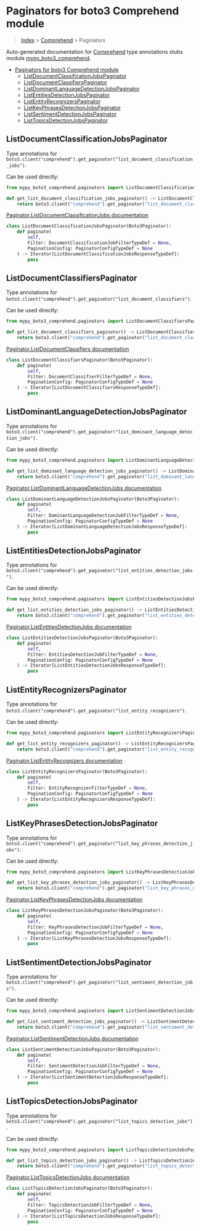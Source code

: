 # Paginators for boto3 Comprehend module

> [Index](../index.md) > [Comprehend](./index.md) > Paginators

Auto-generated documentation for [Comprehend](https://boto3.amazonaws.com/v1/documentation/api/latest/reference/services/comprehend.html#Comprehend)
type annotations stubs module [mypy_boto3_comprehend](https://pypi.org/project/mypy-boto3-comprehend/).

- [Paginators for boto3 Comprehend module](#paginators-for-boto3-comprehend-module)
  - [ListDocumentClassificationJobsPaginator](#listdocumentclassificationjobspaginator)
  - [ListDocumentClassifiersPaginator](#listdocumentclassifierspaginator)
  - [ListDominantLanguageDetectionJobsPaginator](#listdominantlanguagedetectionjobspaginator)
  - [ListEntitiesDetectionJobsPaginator](#listentitiesdetectionjobspaginator)
  - [ListEntityRecognizersPaginator](#listentityrecognizerspaginator)
  - [ListKeyPhrasesDetectionJobsPaginator](#listkeyphrasesdetectionjobspaginator)
  - [ListSentimentDetectionJobsPaginator](#listsentimentdetectionjobspaginator)
  - [ListTopicsDetectionJobsPaginator](#listtopicsdetectionjobspaginator)

## ListDocumentClassificationJobsPaginator

Type annotations for `boto3.client("comprehend").get_paginator("list_document_classification_jobs")`.

Can be used directly:

```python
from mypy_boto3_comprehend.paginators import ListDocumentClassificationJobsPaginator

def get_list_document_classification_jobs_paginator() -> ListDocumentClassificationJobsPaginator:
    return boto3.client("comprehend").get_paginator("list_document_classification_jobs")
```

[Paginator.ListDocumentClassificationJobs documentation](https://boto3.amazonaws.com/v1/documentation/api/latest/reference/services/comprehend.html#Comprehend.Paginator.ListDocumentClassificationJobs)

```python
class ListDocumentClassificationJobsPaginator(Boto3Paginator):
    def paginate(
        self,
        Filter: DocumentClassificationJobFilterTypeDef = None,
        PaginationConfig: PaginatorConfigTypeDef = None
    ) -> Iterator[ListDocumentClassificationJobsResponseTypeDef]:
        pass
```
## ListDocumentClassifiersPaginator

Type annotations for `boto3.client("comprehend").get_paginator("list_document_classifiers")`.

Can be used directly:

```python
from mypy_boto3_comprehend.paginators import ListDocumentClassifiersPaginator

def get_list_document_classifiers_paginator() -> ListDocumentClassifiersPaginator:
    return boto3.client("comprehend").get_paginator("list_document_classifiers")
```

[Paginator.ListDocumentClassifiers documentation](https://boto3.amazonaws.com/v1/documentation/api/latest/reference/services/comprehend.html#Comprehend.Paginator.ListDocumentClassifiers)

```python
class ListDocumentClassifiersPaginator(Boto3Paginator):
    def paginate(
        self,
        Filter: DocumentClassifierFilterTypeDef = None,
        PaginationConfig: PaginatorConfigTypeDef = None
    ) -> Iterator[ListDocumentClassifiersResponseTypeDef]:
        pass
```
## ListDominantLanguageDetectionJobsPaginator

Type annotations for `boto3.client("comprehend").get_paginator("list_dominant_language_detection_jobs")`.

Can be used directly:

```python
from mypy_boto3_comprehend.paginators import ListDominantLanguageDetectionJobsPaginator

def get_list_dominant_language_detection_jobs_paginator() -> ListDominantLanguageDetectionJobsPaginator:
    return boto3.client("comprehend").get_paginator("list_dominant_language_detection_jobs")
```

[Paginator.ListDominantLanguageDetectionJobs documentation](https://boto3.amazonaws.com/v1/documentation/api/latest/reference/services/comprehend.html#Comprehend.Paginator.ListDominantLanguageDetectionJobs)

```python
class ListDominantLanguageDetectionJobsPaginator(Boto3Paginator):
    def paginate(
        self,
        Filter: DominantLanguageDetectionJobFilterTypeDef = None,
        PaginationConfig: PaginatorConfigTypeDef = None
    ) -> Iterator[ListDominantLanguageDetectionJobsResponseTypeDef]:
        pass
```
## ListEntitiesDetectionJobsPaginator

Type annotations for `boto3.client("comprehend").get_paginator("list_entities_detection_jobs")`.

Can be used directly:

```python
from mypy_boto3_comprehend.paginators import ListEntitiesDetectionJobsPaginator

def get_list_entities_detection_jobs_paginator() -> ListEntitiesDetectionJobsPaginator:
    return boto3.client("comprehend").get_paginator("list_entities_detection_jobs")
```

[Paginator.ListEntitiesDetectionJobs documentation](https://boto3.amazonaws.com/v1/documentation/api/latest/reference/services/comprehend.html#Comprehend.Paginator.ListEntitiesDetectionJobs)

```python
class ListEntitiesDetectionJobsPaginator(Boto3Paginator):
    def paginate(
        self,
        Filter: EntitiesDetectionJobFilterTypeDef = None,
        PaginationConfig: PaginatorConfigTypeDef = None
    ) -> Iterator[ListEntitiesDetectionJobsResponseTypeDef]:
        pass
```
## ListEntityRecognizersPaginator

Type annotations for `boto3.client("comprehend").get_paginator("list_entity_recognizers")`.

Can be used directly:

```python
from mypy_boto3_comprehend.paginators import ListEntityRecognizersPaginator

def get_list_entity_recognizers_paginator() -> ListEntityRecognizersPaginator:
    return boto3.client("comprehend").get_paginator("list_entity_recognizers")
```

[Paginator.ListEntityRecognizers documentation](https://boto3.amazonaws.com/v1/documentation/api/latest/reference/services/comprehend.html#Comprehend.Paginator.ListEntityRecognizers)

```python
class ListEntityRecognizersPaginator(Boto3Paginator):
    def paginate(
        self,
        Filter: EntityRecognizerFilterTypeDef = None,
        PaginationConfig: PaginatorConfigTypeDef = None
    ) -> Iterator[ListEntityRecognizersResponseTypeDef]:
        pass
```
## ListKeyPhrasesDetectionJobsPaginator

Type annotations for `boto3.client("comprehend").get_paginator("list_key_phrases_detection_jobs")`.

Can be used directly:

```python
from mypy_boto3_comprehend.paginators import ListKeyPhrasesDetectionJobsPaginator

def get_list_key_phrases_detection_jobs_paginator() -> ListKeyPhrasesDetectionJobsPaginator:
    return boto3.client("comprehend").get_paginator("list_key_phrases_detection_jobs")
```

[Paginator.ListKeyPhrasesDetectionJobs documentation](https://boto3.amazonaws.com/v1/documentation/api/latest/reference/services/comprehend.html#Comprehend.Paginator.ListKeyPhrasesDetectionJobs)

```python
class ListKeyPhrasesDetectionJobsPaginator(Boto3Paginator):
    def paginate(
        self,
        Filter: KeyPhrasesDetectionJobFilterTypeDef = None,
        PaginationConfig: PaginatorConfigTypeDef = None
    ) -> Iterator[ListKeyPhrasesDetectionJobsResponseTypeDef]:
        pass
```
## ListSentimentDetectionJobsPaginator

Type annotations for `boto3.client("comprehend").get_paginator("list_sentiment_detection_jobs")`.

Can be used directly:

```python
from mypy_boto3_comprehend.paginators import ListSentimentDetectionJobsPaginator

def get_list_sentiment_detection_jobs_paginator() -> ListSentimentDetectionJobsPaginator:
    return boto3.client("comprehend").get_paginator("list_sentiment_detection_jobs")
```

[Paginator.ListSentimentDetectionJobs documentation](https://boto3.amazonaws.com/v1/documentation/api/latest/reference/services/comprehend.html#Comprehend.Paginator.ListSentimentDetectionJobs)

```python
class ListSentimentDetectionJobsPaginator(Boto3Paginator):
    def paginate(
        self,
        Filter: SentimentDetectionJobFilterTypeDef = None,
        PaginationConfig: PaginatorConfigTypeDef = None
    ) -> Iterator[ListSentimentDetectionJobsResponseTypeDef]:
        pass
```
## ListTopicsDetectionJobsPaginator

Type annotations for `boto3.client("comprehend").get_paginator("list_topics_detection_jobs")`.

Can be used directly:

```python
from mypy_boto3_comprehend.paginators import ListTopicsDetectionJobsPaginator

def get_list_topics_detection_jobs_paginator() -> ListTopicsDetectionJobsPaginator:
    return boto3.client("comprehend").get_paginator("list_topics_detection_jobs")
```

[Paginator.ListTopicsDetectionJobs documentation](https://boto3.amazonaws.com/v1/documentation/api/latest/reference/services/comprehend.html#Comprehend.Paginator.ListTopicsDetectionJobs)

```python
class ListTopicsDetectionJobsPaginator(Boto3Paginator):
    def paginate(
        self,
        Filter: TopicsDetectionJobFilterTypeDef = None,
        PaginationConfig: PaginatorConfigTypeDef = None
    ) -> Iterator[ListTopicsDetectionJobsResponseTypeDef]:
        pass
```